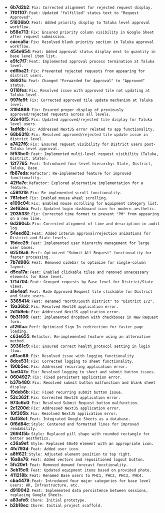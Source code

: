 *   **6b7d2b2**: `Fix: Corrected alignment for rejected request display.`
*   **7f01107**: `Feat: Updated "fulfilled" status text to "Request Approved".`
*   **51836b0**: `Feat: Added priority display to Taluka level approval workflow.`
*   **b58e713**: `Fix: Ensured priority column visibility in Google Sheet after request submission.`
*   **cacca5a**: `Fix: Resolved blank priority section in Taluka approval workflow.`
*   **454e654**: `Feat: Added approval status display next to quantity in base level item list.`
*   **e5fc7f7**: `Feat: Implemented approval process termination at Taluka level.`
*   **ed6ba21**: `Fix: Prevented rejected requests from appearing for district users.`
*   **86931c**: `Feat: Changed "Forwarded for Approval" to "Approved" status.`
*   **0118fea**: `Fix: Resolved issue with approved tile not updating at Taluka level.`
*   **997fe9f**: `Fix: Corrected approved tile update mechanism at Taluka level.`
*   **3194868**: `Fix: Ensured proper display of previously approved/rejected requests across all levels.`
*   **92e40f5**: `Fix: Updated approved/rejected tile display for Taluka level users.`
*   **1adfdb**: `Fix: Addressed NextJS error related to app functionality.`
*   **68b63f8**: `Fix: Resolved approved/rejected tile update issue in district level.`
*   **a7427f6**: `Fix: Ensured request visibility for District users post-Taluka level approval.`
*   **5f53bc0**: `Feat: Implemented multi-level request visibility (Taluka, District, State).`
*   **12f7765**: `Feat: Introduced four-level hierarchy: State, District, Taluka, Base.`
*   **fb87eda**: `Refactor: Re-implemented feature for improved functionality.`
*   **42ffa7e**: `Refactor: Explored alternative implementation for a feature.`
*   **c59f019**: `Fix: Re-implemented scroll functionality.`
*   **761cbcf**: `Fix: Enabled mouse wheel scrolling.`
*   **e109c04**: `Fix: Enabled mouse scrolling for Equipment category list.`
*   **3ef63ea**: `Feat: Updated login dashboard icon for modern aesthetic.`
*   **203533f**: `Fix: Corrected time format to prevent "PM" from appearing on a new line.`
*   **6d390cb**: `Fix: Corrected alignment of time and description in audit log.`
*   **54eed82**: `Feat: Added interim approval/rejection animations for District and State levels.`
*   **15dee25**: `Feat: Implemented user hierarchy management for large user bases.`
*   **625f9a8**: `Perf: Optimized "Submit All Request" functionality for faster processing.`
*   **7b7d986**: `Feat: Removed sidebar to optimize for single-column layout.`
*   **d5ca17a**: `Feat: Enabled clickable tiles and removed unnecessary elements for Base level.`
*   **171d704**: `Feat: Grouped requests by Base level for District/State views.`
*   **a1e4eaf**: `Feat: Made Approved Request tile clickable for District and State users.`
*   **3365414**: `Feat: Renamed "North/South District" to "District 1/2".`
*   **19a36b2**: `Fix: Resolved NextJS application error.`
*   **2d1b9eb**: `Fix: Addressed NextJS application error.`
*   **9b31106**: `Feat: Implemented dropdown with checkboxes in New Request form.`
*   **a126faa**: `Perf: Optimized Sign In redirection for faster page loading.`
*   **c63e655**: `Refactor: Re-implemented feature using an alternative method.`
*   **39361c9**: `Fix: Ensured correct health_protocol setting in login flow.`
*   **a61ae88**: `Fix: Resolved issue with logging functionality.`
*   **8dce531**: `Fix: Corrected logging to sheet functionality.`
*   **190b5ec**: `Fix: Addressed recurring application error.`
*   **1ae047c**: `Fix: Resolved logging to sheet and submit button issues.`
*   **0604927**: `Fix: Fixed persistent application error.`
*   **b37b480**: `Fix: Resolved submit button malfunction and blank sheet display.`
*   **19deb6b**: `Fix: Fixed recurring submit button issue.`
*   **52c362f**: `Fix: Corrected NextJS application error.`
*   **973c6c0**: `Fix: Resolved Submit Request button malfunction.`
*   **2c1200d**: `Fix: Addressed NextJS application error.`
*   **10f305b**: `Fix: Resolved NextJS application error.`
*   **0a158cf**: `Feat: Integrated Google Sheets as a database.`
*   **0f6d84c**: `Style: Centered and formatted lines for improved readability.`
*   **2694f5b**: `Style: Replaced pill shape with rounded rectangle for better aesthetics.`
*   **c36a9ef**: `Style: Replaced 40x40 element with an appropriate icon.`
*   **4fc793d**: `Feat: Added user icon.`
*   **a8ff621**: `Style: Adjusted element position to top right.`
*   **16a8a76**: `Feat: Added vectors and repositioned logout button.`
*   **5fc20e1**: `Feat: Removed demand forecast functionality.`
*   **3eb15c6**: `Feat: Updated equipment items based on provided photo.`
*   **411218b**: `Feat: Renamed Base users to PHC1, PHC2, PHC3, PHC4.`
*   **cba4479**: `Feat: Introduced four major categories for base level users: HR, Infrastructure, etc.`
*   **d910042**: `Feat: Implemented data persistence between sessions, replacing Google Sheets.`
*   **a83afe6**: `Chore: Initial prototype.`
*   **b2b18ec**: `Chore: Initial project scaffold.`
